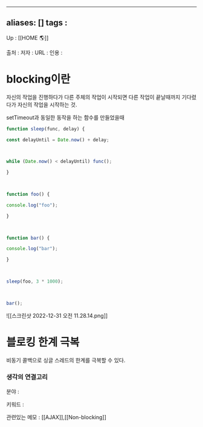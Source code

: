 
---
aliases: []
tags : 
---
Up : [[HOME 🌎]]

출처 :
저자 :
URL : 
인용 : 


# blocking이란
자신의 작업을 진행하다가 다른 주체의 작업이 시작되면 다른 작업이 끝날때까지 기다렸다가 자신의 작업을 시작하는 것.


setTimeout과 동일한 동작을 하는 함수를 만들었을때

```js
function sleep(func, delay) {

const delayUntil = Date.now() + delay;

  

while (Date.now() < delayUntil) func();

}

  

function foo() {

console.log("foo");

}

  

function bar() {

console.log("bar");

}

  

sleep(foo, 3 * 1000);

  

bar();
```
![[스크린샷 2022-12-31 오전 11.28.14.png]]

# 블로킹 한계 극복
비동기 콜백으로 싱글 스레드의 한계를 극복할 수 있다. 






### 생각의 연결고리
분야 :

키워드 :

관련있는 메모 : [[AJAX]],[[Non-blocking]]

